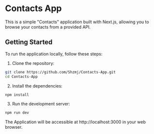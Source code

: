 # Contacts App

This is a simple "Contacts" application built with Next.js, allowing you to browse your contacts from a provided API.

## Getting Started

To run the application locally, follow these steps:

1. Clone the repository:

```bash
git clone https://github.com/Shzmj/Contacts-App.git
cd Contacts-App
```

2. Install the dependencies:

```bash
npm install
```

3. Run the development server:

```bash
npm run dev
```
The Application will be accessible at http://localhost:3000 in your web browser.